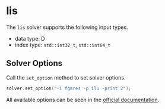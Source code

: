 # lis

The `lis` solver supports the following input types.

* data type: D
* index type: `std::int32_t`, `std::int64_t`

## Solver Options

Call the `set_option` method to set solver options.

```cpp
solver.set_option("-i fgmres -p ilu -print 2");
```

All available options can be seen in the [official documentation](https://www.ssisc.org/lis/).
